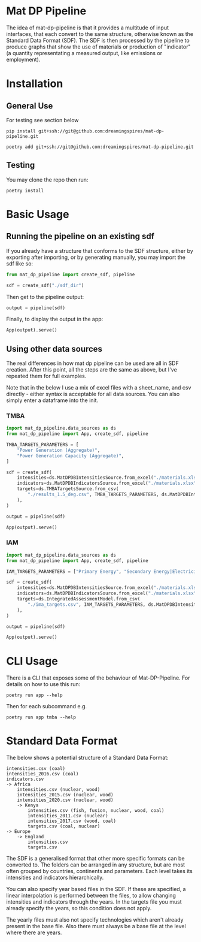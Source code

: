 # Mat DP Pipeline

The idea of mat-dp-pipeline is that it provides a multitude of input interfaces, that each convert to the same structure, otherwise known as the Standard Data Format (SDF). The SDF is then processed by the pipeline to produce graphs that show the use of materials or production of "indicator" (a quantity representating a measured output, like emissions or employment).

# Installation

## General Use

For testing see section below

`pip install git+ssh://git@github.com:dreamingspires/mat-dp-pipeline.git`

`poetry add git+ssh://git@github.com:dreamingspires/mat-dp-pipeline.git`

## Testing

You may clone the repo then run:

`poetry install`

# Basic Usage

## Running the pipeline on an existing sdf

If you already have a structure that conforms to the SDF structure, either by exporting after importing, or by generating manually, you may import the sdf like so:
```py
from mat_dp_pipeline import create_sdf, pipeline

sdf = create_sdf("./sdf_dir")
```

Then get to the pipeline output:
```py
output = pipeline(sdf)
```

Finally, to display the output in the app:

```py
App(output).serve()
```

## Using other data sources

The real differences in how mat dp pipeline can be used are all in SDF creation. After this point, all the steps are the same as above, but I've repeated them for full examples.

Note that in the below I use a mix of excel files with a sheet_name, and csv directly - either syntax is acceptable for all data sources. You can also simply enter a dataframe into the init.

### TMBA

```py
import mat_dp_pipeline.data_sources as ds
from mat_dp_pipeline import App, create_sdf, pipeline

TMBA_TARGETS_PARAMETERS = [
	"Power Generation (Aggregate)",
	"Power Generation Capacity (Aggregate)",
]

sdf = create_sdf(
	intensities=ds.MatDPDBIntensitiesSource.from_excel("./materials.xlsx", sheet_name = "Material intensities"),
	indicators=ds.MatDPDBIndicatorsSource.from_excel("./materials.xlsx", sheet_name = "Material emissions"),
	targets=ds.TMBATargetsSource.from_csv(
		"./results_1.5_deg.csv", TMBA_TARGETS_PARAMETERS, ds.MatDPDBIntensitiesSource
	),
)

output = pipeline(sdf)

App(output).serve()

```
### IAM

```py
import mat_dp_pipeline.data_sources as ds
from mat_dp_pipeline import App, create_sdf, pipeline

IAM_TARGETS_PARAMETERS = ["Primary Energy", "Secondary Energy|Electricity"]

sdf = create_sdf(
	intensities=ds.MatDPDBIntensitiesSource.from_excel("./materials.xlsx", sheet_name = "Material intensities"),
	indicators=ds.MatDPDBIndicatorsSource.from_excel("./materials.xlsx", sheet_name = "Material emissions"),
	targets=ds.IntegratedAssessmentModel.from_csv(
		"./ima_targets.csv", IAM_TARGETS_PARAMETERS, ds.MatDPDBIntensitiesSource
	),
)

output = pipeline(sdf)

App(output).serve()
```

# CLI Usage

There is a CLI that exposes some of the behaviour of Mat-DP-Pipeline. For details on how to use this run:

`poetry run app --help`

Then for each subcommand e.g.

`poetry run app tmba --help`



# Standard Data Format

The below shows a potential structure of a Standard Data Format:

```
intensities.csv (coal)
intensities_2016.csv (coal)
indicators.csv
-> Africa
	intensities.csv (nuclear, wood)
	intensities_2015.csv (nuclear, wood)
	intensities_2020.csv (nuclear, wood)
	-> Kenya
		intensities.csv (fish, fusion, nuclear, wood, coal)
		intensities_2011.csv (nuclear)
		intensities_2017.csv (wood, coal)
		targets.csv (coal, nuclear)
-> Europe
	-> England
		intensities.csv
		targets.csv
```

The SDF is a generalised format that other more specific formats can be converted to. The folders can be arranged in any structure, but are most often grouped by countries, continents and parameters. Each level takes its intensities and indicators hierarchically.

You can also specify year based files in the SDF. If these are specified, a linear interpolation is performed between the files, to allow changing intensities and indicators through the years. In the targets file you must already specify the years, so this condition does not apply.

The yearly files must also not specify technologies which aren't already present in the base file. Also there must always be a base file at the level where there are years.
